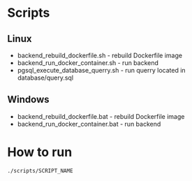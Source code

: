 # Scripts
## Linux
- backend_rebuild_dockerfile.sh      - rebuild Dockerfile image 
- backend_run_docker_container.sh    - run backend
- pgsql_execute_database_querry.sh   - run querry located in database/query.sql

## Windows
- backend_rebuild_dockerfile.bat   - rebuild Dockerfile image 
- backend_run_docker_container.bat - run backend

# How to run
```sh
./scripts/SCRIPT_NAME
```
